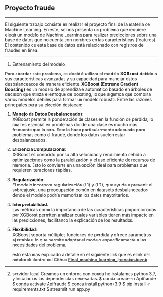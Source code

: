 ## Proyecto fraude 
---
El siguiente trabajo consiste en realizar el proyecto final de la materia de Machine Learning. 
En este, se nos presenta un problema que requiere elegir un modelo de Machine Learning para realizar predicciones 
sobre una base de datos que no cuenta con nombres en las características (features). 
El contenido de esta base de datos está relacionado con registros de fraudes en línea.

--- 
1. Entrenamiento del modelo.

Para abordar este problema, se decidió utilizar el modelo **XGBoost** debido a sus características avanzadas y 
su capacidad para manejar datos desbalanceados de manera eficiente. **XGBoost (Extreme Gradient Boosting)** es un modelo de aprendizaje 
automático basado en árboles de decisión que utiliza el enfoque de boosting, lo que significa que combina varios modelos débiles para formar un modelo robusto.
Entre las razones principales para su elección destacan:

1. **Manejo de Datos Desbalanceados**:  
   XGBoost permite la ponderación de clases en la función de pérdida, lo cual es esencial en problemas donde una clase es mucho más frecuente que la otra.
   Esto lo hace particularmente adecuado para problemas como el fraude, donde los datos suelen estar desbalanceados.

3. **Eficiencia Computacional**:  
   XGBoost es conocido por su alta velocidad y rendimiento debido a optimizaciones como la paralelización y el uso eficiente de recursos de memoria.
    Esto lo convierte en una opción ideal para problemas que requieren iteraciones rápidas.

5. **Regularización**:  
   El modelo incorpora regularización \(L1\) y \(L2\), que ayuda a prevenir el sobreajuste,
   una preocupación común en datasets desbalanceados donde el modelo podría memorizar los datos mayoritarios.

7. **Interpretabilidad**:  
   Las métricas como la importancia de las características proporcionadas por XGBoost permiten analizar
   cuáles variables tienen más impacto en las predicciones, facilitando la explicación de los resultados.

9. **Flexibilidad**:  
   XGBoost soporta múltiples funciones de pérdida y ofrece parámetros ajustables,
   lo que permite adaptar el modelo específicamente a las necesidades del problema.

   esto esta mas explicado a detalle en el siguiente link que es elink del notebook dentro del Github [Final_machine_learning_jhonatan.ipynb](https://github.com/awitadelulo/Final_machine_learning_bc/blob/master/Final_machine_learning_jhonatan.ipynb)
---
2. servidor local
Creamos un entorno con conda he instalamos python 3.7, y instalamos las dependencias necesarias.
$   conda create -n Apifraude
$   conda activate Apifraude
$   conda install python=3.9
$   pip install -r requirements.txt
$   streamlit run app.py

